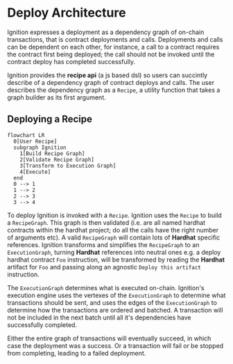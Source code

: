 # Deploy Architecture

Ignition expresses a deployment as a dependency graph of on-chain transactions, that is contract deployments and calls. Deployments and calls can be dependent on each other, for instance, a call to a contract requires the contract first being deployed; the call should not be invoked until the contract deploy has completed successfully.

Ignition provides the **recipe api** (a js based dsl) so users can succintly describe of a dependency graph of contract deploys and calls. The user describes the dependency graph as a `Recipe`, a utility function that takes a graph builder as its first argument.

## Deploying a Recipe

```mermaid
flowchart LR
  0[User Recipe]
  subgraph Ignition
    1[Build Recipe Graph]
    2[Validate Recipe Graph]
    3[Transform to Execution Graph]
    4[Execute]
  end
  0 --> 1
  1 --> 2
  2 --> 3
  3 --> 4
  ```

To deploy Ignition is invoked with a `Recipe`. Ignition uses the `Recipe` to build a `RecipeGraph`. This graph is then validated (i.e. are all named hardhat contracts within the hardhat project; do all the calls have the right number of arguments etc). A valid `RecipeGraph` will contain lots of **Hardhat** specific references. Ignition transforms and simplifies the `RecipeGraph` to an `ExecutionGraph`, turning **Hardhat** references into neutral ones e.g. a deploy hardhat contract `Foo` instruction, will be transformed by reading the **Hardhat** artifact for `Foo` and passing along an agnostic `Deploy this artifact` instruction.

The `ExecutionGraph` determines what is executed on-chain. Ignition's execution engine uses the vertexes of the `ExecutionGraph` to determine what transactions should be sent, and uses the edges of the `ExecutionGraph` to determine how the transactions are ordered and batched. A transaction will not be included in the next batch until all it's dependencies have successfully completed.

Either the entire graph of transactions will eventually succeed, in which case the deployment was a success. Or a transaction will fail or be stopped from completing, leading to a failed deployment.





